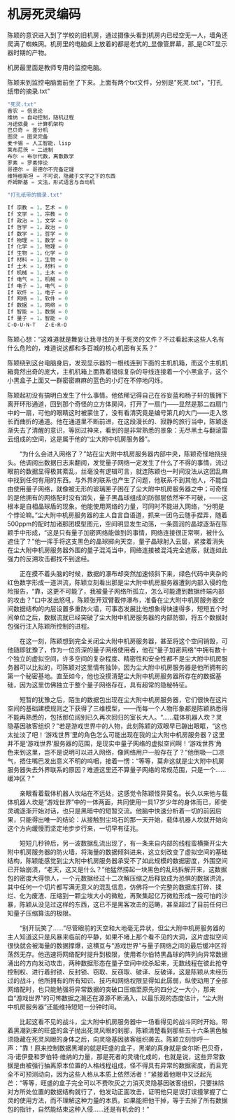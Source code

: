 # 机房死灵编码

陈颖的意识进入到了学校的旧机房，通过摄像头看到机房内已经空无一人，墙角还爬满了蜘蛛网。机房里的电脑桌上放着的都是老式的_显像管屏幕，那_是CRT显示器时期的产物。

机房最里面是教师专用的监控电脑。

陈颖来到监控电脑面前坐了下来。上面有两个txt文件，分别是"死灵.txt"，"打孔纸带的摘录.txt"

```c
"死灵.txt"
香农 = 信息论
维纳 = 自动控制，随机过程
冯诺依曼 = 计算机架构
巴贝奇 = 差分机
图灵 = 图灵完备
麦卡锡 = 人工智能，lisp
莱布尼茨 = 二进制
布尔 = 布尔代数，离散数学
罗素 = 罗素悖论
哥德尔 = 哥德尔不完备定理
维特根斯坦 = 不可说，隐藏于文字之下的东西
乔姆斯基 = 文法，形式语言与自动机
```

```c
"打孔纸带的摘录.txt"

If 宗教 = 1，艺术 = 0
If 文学 = 1，宗教 = 0
If 政治 = 1，文学 = 0
If 哲学 = 1，政治 = 0
If 数学 = 1，哲学 = 0
If 物理 = 1，数学 = 0
If 化学 = 1，物理 = 0
If 生物 = 1，化学 = 0
If 材料 = 1，生物 = 0
If 土木 = 1，材料 = 0
If 机械 = 1，土木 = 0
If 电气 = 1，机械 = 0
If 电子 = 1，电气 = 0
If 软件 = 1，电子 = 0
If 网络 = 1，软件 = 0
If 数据 = 1，网络 = 0
If 智能 = 1，数据 = 0
If 量子 = 1，智能 = 0
C·O·U·N·T   Z·E·R·O
```

陈颖心想：“这难道就是舞妄让我寻找的关于死灵的文件？不过看起来这些人名有什么危险的，难道说这都和多百城的核心机密有关系？“

陈颖绕到这台电脑身后，发现显示器的一根线连到下面的主机机箱，而这个主机机箱竟然出奇的庞大，主机机箱上面靠着错综复杂的导线连接着一个小黑盒子，这个小黑盒子上面又一群密密麻麻的蓝色的小灯在不停地闪烁。

陈颖起初没有搞明白发生了什么事情。他依稀记得自己在谷妄蓝和杨子轩的簇拥下离开环形通道，回到那个奇怪的立方体房间，打开了一扇门——显然是那二四扇门中的一扇，可他的眼睛这时被蒙住了，没有看清究竟是编号第几的大门——走入悠长而曲折的通道。他在通道里不断前进，在这段漫长的、寂静的旅行当中，陈颖逐渐失去了清醒的意识，等回过神来，看到的是非常熟悉的景象：无尽黑土与翻滚雷云组成的空间，这是属于他的“尘大附中机房服务器”。

　　“为什么会进入网络了？”站在尘大附中机房服务器内部中央，陈颖奇怪地挠挠头。他调阅出数据日志来翻阅，发觉量子网络一定发生了什么了不得的事情，流过眼前的数据显得极其紊乱，丝毫没有逻辑可言，就连陈颖也一时间没法从这团乱麻中找到任何有用的东西。与外界的联系也产生了问题，他联系不到其他人，不能自由使用量子网络，就像被无形的玻璃匣子困在了尘大附中机房服务器之中；可奇怪的是他拥有的网络配时没有消失，量子黑晶球组成的防御层依然牢不可破，——这根本是自相晶球盾的现象。他能使用网络的力量，可同时不能进入网络，“分明是个悖论嘛。”尘大附中机房服务器的主人自言自语道，抓来一团乌云随手捏弄，随着500ppm的配时加诸那团模型图元，空间明显发生动荡，一条圆润的晶球逐渐在陈颖手中形成，“这是只有量子加密网络能做到的事情，网络连接很正常啊，被什么遮住了？”他一挥手将这支黑色的晶球掷向天空，量子晶球射入云层，紧接着消失在尘大附中机房服务器外围的量子混沌当中，网络连接被混沌完全遮蔽，就连如此强力的反溯攻击都找不到途经。

　　正在摸不着头脑的时候，数据的瀑布却突然加速倾斜下来，绿色代码中夹杂的红色数字形成一道洪流，陈颖立刻看出那是尘大附中机房服务器遭到内部入侵的危险报告，“靠，这更不可能了，我被量子网络所孤立，怎么可能遭到数据终端内部的攻击？”口中发出怒吼，陈颖张开双臂截停瀑布，准备在尘大附中机房服务器空间数据结构的内层设置多重防火墙，可事态发展比他想象得快速得多，短短五个时间单位之后，数据流就已经突破了尘大附中机房服务器的内部防御，将五个数据封包强行注入陈颖所控制的进程。

　　在这一刻，陈颖想到完全关闭尘大附中机房服务器，甚至将这个空间销毁，可他随即犹豫了，作为一位资深的量子网络使用者，他在“量子加密网络”中拥有数十个独立的虚拟空间，许多空间的复杂程度、精密性和安全性都不是尘大附中机房服务器可以比拟的，可陈颖对这里情有独钟，因为尘大附中机房服务器是他所拥有的第一个秘密基地。直至如今，他也没摸清楚尘大附中机房服务器所存在的数据基础，因为这里仿佛独立于整个量子网络存在，具有超常的隐秘特征。

　　短暂的犹豫之后，陌生的数据包出现在尘大附中机房服务器，它们很快在这片空间的基础建模规则之下获得了三维模型，——而每一个人物形象都是陈颖熟悉得不能再熟悉的，包括那位阔别已久再次回归的室长大人。“……载体机器人坎？灵隐基因骇客组织？”若是游戏世界中的人物，此刻陈颖的双眼早已蹦出眼眶，“这也太扯淡了吧！‘游戏世界’里的角色怎么可能出现在我的尘大附中机房服务器？这里并不是‘游戏世界’服务器的范围，是现实中量子网络的虚拟空间啊！‘游戏世界’角色来到这里，岂不是说明可以进入网络，像网络用户一般存在了？”他倒吸一口凉气，捂住嘴巴发出意义不明的呜咽，接着一愣：“等等，莫非这就是尘大附中机房服务器失去外界联系的原因？难道这里还不算量子网络的常规范围，只是一个……缓冲区？”

　　亲眼看着载体机器人坎站在不远处，这感觉令陈颖怪异莫名。长久以来他与载体机器人坎是“游戏世界”中的一体两面，共同使用一具17岁少年的身体而已，即使灵魂逐渐开始对话，也只是黑暗中的短暂交流。他脑中快速分析着一切的前因后果，只能得出唯一的结论：从接触到尘坞石的那一天开始，载体机器人坎就开始向这个方向缓慢而坚定地步步行来，一切早有征兆。

　　短短几秒钟后，另一波数据乱流出现了，有一条来自内部的线程蛮横撕开尘大附中机房服务器的防火墙，将海量的数据倾斜进来，这立刻改变了虚拟空间的基础结构，陈颖能感觉到尘大附中机房服务器承受不了如此规模的数据密度，外围空间已开始崩溃，“老天，这又是什么？”他猛然捞起一块黑色的乱码拆解开来，这数据包的密度大得惊人，一个元数据经过十二次解压缩之后释放成为恐惧的数据洪流，其中任何一个切片都写满无意义的混乱信息，仿佛将一个完整的数据库打碎、揉烂、化为废渣、压缩到一颗尘埃大小的微粒，再聚集起亿万微粒形成一股可怕的沙暴，陈颖从没见过这样的东西，这已不是黑客攻击的范畴，甚至超过了目前任何已知量子压缩算法的极限。

　　“别开玩笑了……”尽管眼前的天空和大地毫无异状，但尘大附中机房服务器的主人知道这只是风暴来临前的平静，如果不堵上那个看不见的大洞，这片虚拟空间很快就会被海量的数据撑爆，这横亘与“游戏世界”与量子网络之间的最后缓冲区将荡然无存。他迅速将网络配时提升到极限，使用希尔伯特黑晶球的阵列向异常数据涌出的方向发动攻击，两种数据形态在量子空间中绞杀起来，无数线程在彼此抢夺控制权、进行着封锁、反封锁、窃取、反窃取、破译、反破译，这是陈颖从未经历过的战斗，他所拥有的所有知识、技巧和网络权限显得如此孱弱，纵使动用了全部网络配时，也只能勉强将异常数据的突破口压缩至原先的四分之一大小，那来自“游戏世界”的可怖数据之潮还在源源不断涌入，以最乐观的态度估计，“尘大附中机房服务器”还能维持短短一分钟时间。

　　比起这看不见的战斗，尘大附中机房服务器中一场看得见的战斗同时开始。带着黑潮到来的旺盛的盒子抛出死灵风眼的刹那，陈颖清楚看到那些五十六条黑色触须隐藏在死灵风眼的身体之后，向灵隐基因骇客组织袭去。陈颖立刻惊呼一声：“靠！原来控制数据黑潮的就是旺盛的盒子，黑潮的真身就是查尔斯·巴贝奇，冯·诺伊曼和罗伯特·维纳的力量，那是死者的灵魂化成的，也就是说，这些异常数据是由被强行抽离原本位置的人格线程组成，怪不得具有异常的数据密度，而且完全不可预测动向，因为这些人格从本质上依然活者！”紧接着他眼中又泛起光芒：“等等，旺盛的盒子完全可以不费吹灰之力消灭灵隐基因骇客组织，只要抹除对方所处位置的数据结构就行了，他发动正面攻击，证明他只是误打误撞掌握了亡灵的使用方法，而不理解这种力量的本质。如果能把他干掉，等于去掉了所有数据包的指针，自然能结束这种入侵……还是有机会的！”

